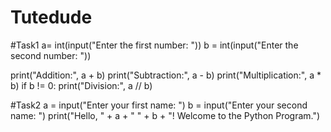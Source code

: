 # Tutedude

#Task1
a= int(input("Enter the first number: "))
b = int(input("Enter the second number: "))

print("Addition:", a + b)
print("Subtraction:", a - b)
print("Multiplication:", a * b)
if b != 0:
    print("Division:", a // b)


#Task2
a = input("Enter your first name: ")
b = input("Enter your second name: ")
print("Hello, " + a + " " + b + "! Welcome to the Python Program.")

